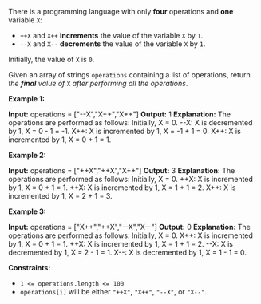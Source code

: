 
There is a programming language with only  **four**  operations and  **one**  variable  `X`:

-   `++X`  and  `X++`  **increments**  the value of the variable  `X`  by  `1`.
-   `--X`  and  `X--`  **decrements**  the value of the variable  `X`  by  `1`.

Initially, the value of  `X`  is  `0`.

Given an array of strings  `operations`  containing a list of operations, return  _the  **final** value of_ `X`  _after performing all the operations_.

**Example 1:**

**Input:** operations = ["--X","X++","X++"]
**Output:** 1
**Explanation:** The operations are performed as follows:
Initially, X = 0.
--X: X is decremented by 1, X =  0 - 1 = -1.
X++: X is incremented by 1, X = -1 + 1 =  0.
X++: X is incremented by 1, X =  0 + 1 =  1.

**Example 2:**

**Input:** operations = ["++X","++X","X++"]
**Output:** 3
**Explanation:** The operations are performed as follows:
Initially, X = 0.
++X: X is incremented by 1, X = 0 + 1 = 1.
++X: X is incremented by 1, X = 1 + 1 = 2.
X++: X is incremented by 1, X = 2 + 1 = 3.

**Example 3:**

**Input:** operations = ["X++","++X","--X","X--"]
**Output:** 0
**Explanation:** The operations are performed as follows:
Initially, X = 0.
X++: X is incremented by 1, X = 0 + 1 = 1.
++X: X is incremented by 1, X = 1 + 1 = 2.
--X: X is decremented by 1, X = 2 - 1 = 1.
X--: X is decremented by 1, X = 1 - 1 = 0.

**Constraints:**

-   `1 <= operations.length <= 100`
-   `operations[i]`  will be either  `"++X"`,  `"X++"`,  `"--X"`, or  `"X--"`.